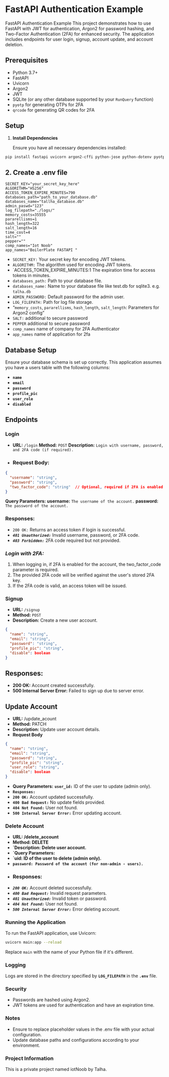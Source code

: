 # FastAPI Authentication Example
FastAPI Authentication Example
This project demonstrates how to use FastAPI with JWT for authentication, Argon2 for password hashing, and Two-Factor Authentication (2FA) for enhanced security. The application includes endpoints for user login, signup, account update, and account deletion.


## Prerequisites

- Python 3.7+
- FastAPI
- Uvicorn
- Argon2
- JWT
- SQLite (or any other database supported by your `RunQuery` function)
- `pyotp` for generating OTPs for 2FA
- `qrcode` for generating QR codes for 2FA
## Setup

1. **Install Dependencies**

   Ensure you have all necessary dependencies installed:

```bash
pip install fastapi uvicorn argon2-cffi python-jose python-dotenv pyotp qrcode
```
## 2. Create a .env file

```env
SECRET_KEY="your_secret_key_here"
ALGORITHM="HS256"
ACCESS_TOKEN_EXPIRE_MINUTES=790
databases_path="path_to_your_database.db" 
databases_name="tallha_database.db"
admin_paswd="123"
log_filepath="./logs/"
memory_costs=35555
pararellisms=1
hash_length=322
salt_length=16
time_cost=4
salt=""
pepper=""
comp_names="Iot Noob"
app_names="BoilerPlate FASTAPI "
```

- `SECRET_KEY:` Your secret key for encoding JWT tokens.
- `ALGORITHM:` The algorithm used for encoding JWT tokens.
- `ACCESS_TOKEN_EXPIRE_MINUTES:1 The expiration time for access     tokens in minutes.
- `databases_path:` Path to your database file.
- `databases_name:` Name to your database file like test.db for sqlite3. e.g. `talha.db`
- `ADMIN_PASSWORD:` Default password for the admin user.
- `LOG_FILEPATH:` Path for log file storage.
- “`memory_costs`, `pararellisms`, `hash_length`, `salt_length`: Parameters for Argon2 config”
- `SALT:` additional to secure password
- `PEPPER` additional to secure password
- `comp_names` name of company for 2FA Authenticator
- `app_names` name of application for 2fa
## Database Setup
Ensure your database schema is set up correctly. This application assumes you have a users table with the following columns:

- **`name`**
- **`email`**
- **`password`**
- **`profile_pic`**
- **`user_role`**
- **`disabled`**

## Endpoints
### Login
- **URL:** `/login`
**Method:** `POST`
**Description:** `Login with username, password, and 2FA code (if required).`
- ### Request Body:
```json
{
  "username": "string",
  "password": "string",
  "two_factor_code": "string"  // Optional, required if 2FA is enabled for the account
}

```

**Query Parameters:**
**username:** `The username of the account.`
**password:** `The password of the account.`
### **Responses:**
- `200 OK:` Returns an access token if login is successful.
- ***`401 Unauthorized:`*** Invalid username, password, or 2FA code.
- ***`403 Forbidden:`*** 2FA code required but not provided.
### ***Login with 2FA:***

1. When logging in, if 2FA is enabled for the account, the two_factor_code parameter is required.
2. The provided 2FA code will be verified against the user's stored 2FA key.
3. If the 2FA code is valid, an access token will be issued.
### **Signup**
- **URL:** `/signup`
- **Method:** `POST`
- **Description:** Create a new user account.
```json
{
  "name": "string",
  "email": "string",
  "password": "string",
  "profile_pic": "string",
  "disable": boolean
}

```
##  Responses:
- **200 OK:** Account created successfully.
- **500 Internal Server Error:** Failed to sign up due to server error.

## Update Account
- **URL:** /update_acount
- **Method:** PATCH
- **Description:** Update user account details.
- **Request Body**
```json
{
  "name": "string",
  "email": "string",
  "password": "string",
  "profile_pic": "string",
  "user_role": "string",
  "disable": boolean
}

```


- **Query Parameters:**
**`user_id:`** ID of the user to update (admin only).
- **`Responses:`**
- **`200 OK:`** Account updated successfully.
- **`400 Bad Request:`** No update fields provided.
- **`404 Not Found:`** User not found.
- **`500 Internal Server Error:`** Error updating account.
### Delete Account
- **URL: /delete_account**
- **Method: DELETE**
- **`Description: Delete user account.**
- **`Query Parameters:**
- **`uid: ID of the user to delete (admin only).**
- **`password: Password of the account (for non-admin - users).`**
- ### Responses:
- ***`200 OK:`*** Account deleted successfully.
- ***`400 Bad Request:`*** Invalid request parameters.
- ***`401 Unauthorized:`*** Invalid token or password.
- ***`404 Not Found:`*** User not found.
- ***`500 Internal Server Error:`*** Error deleting account.

### Running the Application

To run the FastAPI application, use Uvicorn:

```bash
uvicorn main:app --reload
```
Replace `main` with the name of your Python file if it's different.

### Logging
Logs are stored in the directory specified by **`LOG_FILEPATH`** in the **`.env`** file.
### Security
- Passwords are hashed using Argon2.
- JWT tokens are used for authentication and have an expiration time.
### Notes
- Ensure to replace placeholder values in the .env file with your actual configuration.
- Update database paths and configurations according to your environment.
 
### Project Information
This is a private project named iotNoob by Talha.